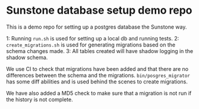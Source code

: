 # Sunstone database setup demo repo
This is a demo repo for setting up a postgres database the Sunstone way.

1: Running `run.sh` is used for setting up a local db and running tests.
2: `create_migrations.sh` is used for generating migrations based on the schema changes made.
3: All tables created will have shadow logging in the shadow schema.

We use CI to check that migrations have been added and that there are no differences between the schema 
and the migrations. `bin/posgres_migrator` has some diff abilities and is used behind the scenes to create migrations.

We have also added a MD5 check to make sure that a migration is not run if the history is not complete.